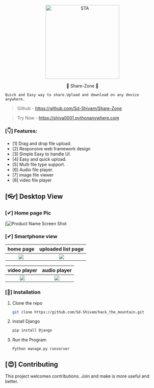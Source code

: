 <!-- # STA | Students Time Analizer [![STA](https://cdn.rawgit.com/sindresorhus/awesome/d7305f38d29fed78fa85652e3a63e154dd8e8829/media/badge.svg)] -->

<p align="center">
  <img src="https://github.com/Sd-Shivam/Share-Zone/blob/main/backend/static/logo.png?raw=true" alt="STA" width="240" />

  <p align="center">💖 Share-Zone 💖 </p>
</p>

  ```
  Quick and Easy way to share.Upload and download on any device anywhere.
  ```

> Github - https://github.com/Sd-Shivam/Share-Zone

> Try Now - https://shiva0001.pythonanywhere.com




### [👇] Features:

- [1] Drag and drop file upload.
- [2] Responsive web framework design
- [3] Simple Easy to handle UI.
- [4] Easy and quick upload.
- [5] Multi file type support.
- [6] Audio file player.
- [7] image file viewer
- [8] video file player




## [👓]  Desktop View

### [✔] Home page Pic
[![Product Name Screen Shot](https://github.com/Sd-Shivam/Share-Zone/blob/main/staticfiles/front.jpeg?raw=true)


### [✔] Smartphone view
home page                  |  uploaded list page       
:-------------------------:|:-------------------------:
![](https://github.com/Sd-Shivam/Share-Zone/blob/main/staticfiles/m2.png.jpg?raw=true)  |  ![](https://github.com/Sd-Shivam/Share-Zone/blob/main/staticfiles/m1.png.jpg?raw=true)

video player                 |  audio player      
:-------------------------:|:-------------------------:
![](https://github.com/Sd-Shivam/Share-Zone/blob/main/staticfiles/mvideo.png?raw=true)  |  ![](https://github.com/Sd-Shivam/Share-Zone/blob/main/staticfiles/mmusic.jpeg?raw=true)

### [🔬] Installation
1. Clone the repo
   ```sh
   git clone https://github.com/Sd-Shivam/hack_the_mountain.git
   ```
2. Install Django
   ```sh
   pip install Django
   ```
3. Run the Program
   ```sh
   Python manage.py runserver
   ```
   

## [😍] Contributing
This project welcomes contributions. Join and make is more useful and better.
 
